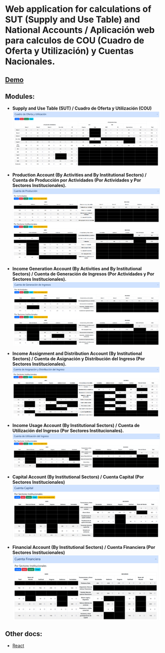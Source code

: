 # Web application for calculations of SUT (Supply and Use Table) and National Accounts / Aplicación web para calculos de COU (Cuadro de Oferta y Utilización) y Cuentas Nacionales.

## [Demo](https://hrkns.github.io/cou/)

## Modules:

- **Supply and Use Table (SUT) / Cuadro de Oferta y Utilización (COU)**
  ![Supply and Use Table (SUT) / Cuadro de Oferta y Utilización (COU)](docs/img/cou.png)

- **Production Account (By Activities and By Institutional Sectors) / Cuenta de Producción por Actividades (Por Actividades y Por Sectores Institucionales).**
  ![Production Account (By Activities and By Institutional Sectors) / Cuenta de Producción por Actividades (Por Actividades y Por Sectores Institucionales)](docs/img/CuPro.png)

- **Income Generation Account (By Activities and By Institutional Sectors) / Cuenta de Generación de Ingresos (Por Actividades y Por Sectores Institucionales).**
  ![Income Generation Account (By Activities and By Institutional Sectors) / Cuenta de Generación de Ingresos (Por Actividades y Por Sectores Institucionales)](docs/img/CuGI.png)

- **Income Assignment and Distribution Account (By Institutional Sectors) / Cuenta de Asignación y Distribución del Ingreso (Por Sectores Institucionales).**
  ![Income Assignment and Distribution Account (By Institutional Sectors) / Cuenta de Asignación y Distribución del Ingreso (Por Sectores Institucionales).](docs/img/CuADI.png)

- **Income Usage Account (By Institutional Sectors) / Cuenta de Utilización del Ingreso (Por Sectores Institucionales).**
  ![Income Usage Account (By Institutional Sectors) / Cuenta de Utilización del Ingreso (Por Sectores Institucionales).](docs/img/CUI.png)

- **Capital Account (By Institutional Sectors) / Cuenta Capital (Por Sectores Institucionales)**
  ![Capital Account (By Institutional Sectors) / Cuenta Capital (Por Sectores Institucionales)](docs/img/CuCa.png)

- **Financial Account (By Institutional Sectors) / Cuenta Financiera (Por Sectores Institucionales)**
  ![Financial Account (By Institutional Sectors) / Cuenta Financiera (Por Sectores Institucionales)](docs/img/CuFi.png)

## Other docs:

- [React](docs/react.md)

